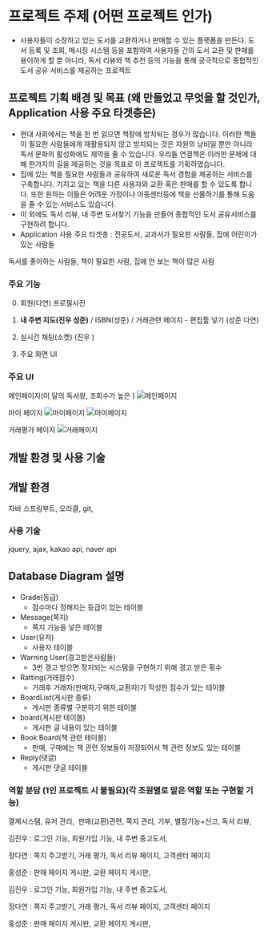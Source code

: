# 프로젝트 주제 (어떤 프로젝트 인가)

- 사용자들이 소장하고 있는 도서를 교환하거나 판매할 수 있는 플랫폼을 만든다. 도서 등록 및 조회, 메시징 시스템 등을 포함하여 사용자들 간의 도서 교환 및 판매를 용이하게 할 뿐 아니라, 독서 리뷰와 책 추천 등의 기능을 통해 궁극적으로 종합적인 도서 공유 서비스를 제공하는 프로젝트

## 프로젝트 기획 배경 및 목표 (왜 만들었고 무엇을 할 것인가, Application 사용 주요 타겟층은)

- 현대 사회에서는 책을 한 번 읽으면 책장에 방치되는 경우가 많습니다. 이러한 책들이 필요한 사람들에게 재활용되지 않고 방치되는 것은 자원의 낭비일 뿐만 아니라 독서 문화의 활성화에도 제약을 줄 수 있습니다. 우리들 연결책은 이러한 문제에 대해 한가지의 길을 제공하는 것을 목표로 이 프로젝트를 기획하였습니다.
- 집에 있는 책을 필요한 사람들과 공유하여 새로운 독서 경험을 제공하는 서비스를 구축합니다. 가지고 있는 책을 다른 사용자와 교환 혹은 판매를 할 수 있도록 합니다. 또한 원하는 이들은 어려운 가정이나 아동센터등에 책을 선물하기를 통해 도움을 줄 수 있는 서비스도 있습니다.
- 이 외에도 독서 리뷰, 내 주변 도서찾기 기능을 만들어 종합적인 도서 공유서비스를 구현하려 합니다.
- Application 사용 주요 타겟층 : 전공도서, 교과서가 필요한 사람들, 집에 어린이가 있는 사람들

독서를 좋아하는 사람들, 책이 필요한 사람, 집에 안 보는 책이 많은 사람

### 주요 기능

0. 회원(다연) 프로필사진

1. **내 주변 지도(진우 성준)** / ISBN(성준) / 거래관련 페이지 - 편집툴 넣기 (성준 다연)
2. 실시간 채팅(소켓) (진우 )
3. 주요 화면 UI

### 주요 UI

메인페이지(이 달의 독서왕, 조회수가 높은 )
![메인페이지](https://github.com/jinu12/LB/assets/73889507/961ea653-ecd9-40f8-8012-ef4ed5af5883)

마이 페이지
![마이페이지](https://github.com/jinu12/LB/assets/73889507/5083e327-70f2-463e-b81f-3588df1c744b)
![마이페이지](https://github.com/jinu12/LB/assets/73889507/c2400cc4-f10e-4191-9cbc-f94b15d6f8a2)

거래평가 페이지
![거래페이지](https://github.com/jinu12/LB/assets/73889507/3c9a58bd-6dcb-4907-a73c-95f8eee67fa9)

## 개발 환경 및 사용 기술

## 개발 환경

자바 스프링부트, 오라클, git,

### 사용 기술

jquery, ajax, kakao api, naver api

## Database Diagram 설명

- Grade(등급)
    - 점수마다 정해지는 등급이 있는 테이블
- Message(쪽지)
    - 쪽지 기능을 넣은 테이블
- User(유저)
    - 사용자 테이블
- Warning User(경고받은사람들)
    - 3번 경고 받으면 정지되는 시스템을 구현하기 위해 경고 받은 횟수
- Ratting(거래점수)
    - 거래후 거래자(판매자,구매자,교환자)가 작성한 점수가 있는 테이블
- BoardList(게시판 종류)
    - 게시판 종류별 구분하기 위한 테이블
- board(게시판 테이블)
    - 게시판 글 내용이 있는 테이블
- Book Board(책 관련 테이블)
    - 판매, 구매에는 책 관련 정보들이 저장되어서 책 관련 정보도 있는 테이블
- Reply(댓글)
    - 게시판 댓글 테이블

### 역할 분담 (1인 프로젝트 시 불필요)(각 조원별로 맡은 역할 또는 구현할 기능)

결제시스템, 유저 관리,  판매(교환)관련, 쪽지 관리, 기부, 별점기능+신고, 독서 리뷰,

김진우 : 로그인 기능, 회원가입 기능, 내 주변 중고도서,

정다연 : 쪽지 주고받기, 거래 평가, 독서 리뷰 페이지, 고객센터 페이지

홍성준 : 판매 페이지 게시판, 교환 페이지 게시판,

김진우 : 로그인 기능, 회원가입 기능, 내 주변 중고도서,

정다연 : 쪽지 주고받기, 거래 평가, 독서 리뷰 페이지, 고객센터 페이지

홍성준 : 판매 페이지 게시판, 교환 페이지 게시판,
